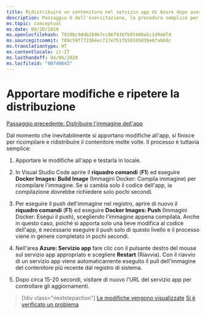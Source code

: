 ```yaml
---
title: Ridistribuire un contenitore nel servizio app di Azure dopo aver apportato modifiche in Visual Studio Code
description: Passaggio 6 dell'esercitazione, la procedura semplice per ricompilare e ridistribuire un'immagine del contenitore.
ms.topic: conceptual
ms.date: 09/20/2019
ms.openlocfilehash: 7920bc9ddb2b9b7cc06f936fb97400a5c1d9dd7d
ms.sourcegitcommit: f89c59f772364ec717e751fb59105039e6fab60c
ms.translationtype: HT
ms.contentlocale: it-IT
ms.lasthandoff: 04/06/2020
ms.locfileid: "80740643"
---
```

# <a name="make-changes-and-redeploy"></a>Apportare modifiche e ripetere la distribuzione

[Passaggio precedente: Distribuire l'immagine dell'app](tutorial-vscode-docker-node-05.md)

Dal momento che inevitabilmente si apportano modifiche all'app, si finisce per ricompilare e ridistribuire il contenitore molte volte. Il processo è tuttavia semplice:

1. Apportare le modifiche all'app e testarla in locale.

1. In Visual Studio Code aprire il **riquadro comandi** (**F1**) ed eseguire **Docker Images: Build Image** (Immagini Docker: Compila immagine) per ricompilare l'immagine. Se si cambia solo il codice dell'app, la compilazione dovrebbe richiedere solo pochi secondi.

1. Per eseguire il push dell'immagine nel registro, aprire di nuovo il **riquadro comandi** (**F1**) ed eseguire **Docker Images: Push** (Immagini Docker: Esegui il push), scegliendo l'immagine appena compilata. Anche in questo caso, poiché si apporta solo una lieve modifica al codice dell'app, è necessario eseguire il push solo di questo livello e il processo viene in genere completato in pochi secondi.

1. Nell'area **Azure: Servizio app** fare clic con il pulsante destro del mouse sul servizio app appropriato e scegliere **Restart** (Riavvia). Con il riavvio di un servizio app viene automaticamente eseguito il pull dell'immagine del contenitore più recente dal registro di sistema.

1. Dopo circa 15-20 secondi, visitare di nuovo l'URL del servizio app per controllare gli aggiornamenti.

> [!div class="nextstepaction"]
> [Le modifiche vengono visualizzate](tutorial-vscode-docker-node-07.md) [Si è verificato un problema](https://www.research.net/r/PWZWZ52?tutorial=node-deployment-docker-extension&step=deploy-changes)
